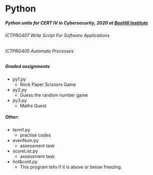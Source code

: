 # Python 
#####  Python units for CERT IV in Cybersecurity, 2020 at [BoxHill Institute](https://www.boxhill.edu.au/courses/certificate-iv-in-cyber-security-ct416-d/)
###### ICTPRG407 Write Script For Software Applications
###### ICTPRG405 Automate Processes

##### Graded assignments
- py1.py
    - Rock Paper Scissors Game  
- py2.py
    - Guess the random number game
- py3.py
    - Maths Quest

##### Other:

- term1.py
    - practise codes
- evenNum.py
    - assessment task
- scoreList.py
    - assessment task
- hot&cold.py
    - This program tells if it is above or below freezing.

